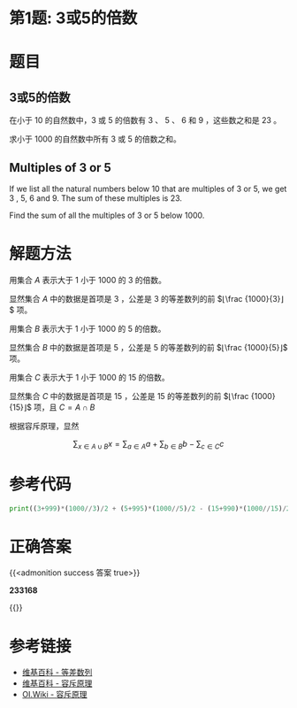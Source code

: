 # 第1题: 3或5的倍数


# 题目

## 3或5的倍数

在小于 $10$ 的自然数中，$3$ 或 $5$ 的倍数有 $3$ 、 $5$ 、 $6$ 和 $9$ ，这些数之和是 $23$ 。

求小于 $1000$ 的自然数中所有 $3$ 或 $5$ 的倍数之和。

## Multiples of 3 or 5 

If we list all the natural numbers below $10$ that are multiples of $3$ or $5$, we get $3$ , $5$, $6$ and $9$. The sum of these multiples is $23$.

Find the sum of all the multiples of $3$ or $5$ below $1000$.


# 解题方法

用集合 $A$ 表示大于 $1$ 小于 $1000$ 的 $3$ 的倍数。

显然集合 $A$ 中的数据是首项是 $3$ ，公差是 $3$ 的等差数列的前 $⌊\frac {1000}{3}⌋$ 项。

用集合 $B$ 表示大于 $1$ 小于 $1000$ 的 $5$ 的倍数。

显然集合 $B$ 中的数据是首项是 $5$ ，公差是 $5$ 的等差数列的前 $⌊\frac {1000}{5}⌋$ 项。

用集合 $C$ 表示大于 $1$ 小于 $1000$ 的 $15$ 的倍数。

显然集合 $C$ 中的数据是首项是 $15$ ，公差是 $15$ 的等差数列的前 $⌊\frac {1000}{15}⌋$ 项，且 $C=A \cap B$

根据容斥原理，显然 

$$\sum_{x \in { A \cup B}} x = \sum_{a \in A} a + \sum_{b \in B} b-\sum_{c \in C}c$$

# 参考代码

```python
print((3+999)*(1000//3)/2 + (5+995)*(1000//5)/2 - (15+990)*(1000//15)/2)
```

<div class="hide">

# 正确答案

{{<admonition success 答案 true>}}

**233168**

{{</admonition >}}

</div>

# 参考链接

- [维基百科 - 等差数列](https://zh.wikipedia.org/wiki/%E7%AD%89%E5%B7%AE%E6%95%B0%E5%88%97)
- [维基百科 - 容斥原理](https://zh.wikipedia.org/wiki/%E6%8E%92%E5%AE%B9%E5%8E%9F%E7%90%86)
- [OI.Wiki - 容斥原理](https://oi.wiki/math/combinatorics/inclusion-exclusion-principle/)
